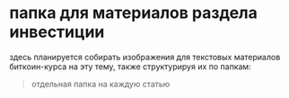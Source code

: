 # папка для материалов раздела инвестиции
здесь планируется собирать изображения для текстовых материалов биткоин-курса на эту тему, также структурируя их по папкам:
> отдельная папка на каждую статью

